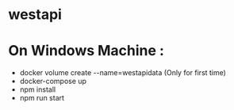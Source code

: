 # westapi

# On Windows Machine :
- docker volume create --name=westapidata (Only for first time)
- docker-compose up
- npm install
- npm run start